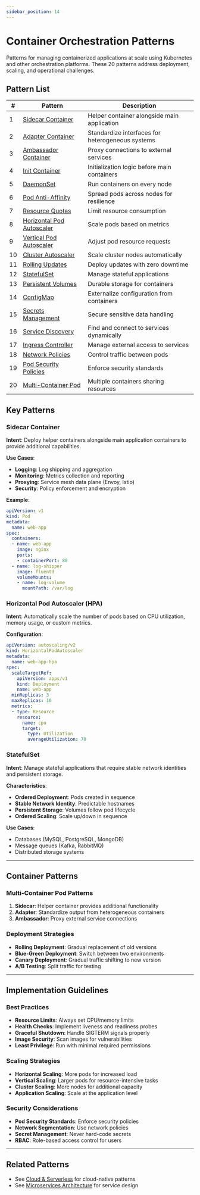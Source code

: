 ```yaml
---
sidebar_position: 14
---
```


# Container Orchestration Patterns

Patterns for managing containerized applications at scale using Kubernetes and other orchestration platforms. These 20 patterns address deployment, scaling, and operational challenges.

## Pattern List

| # | Pattern | Description |
|---|---------|-------------|
| 1 | [Sidecar Container](#sidecar-container) | Helper container alongside main application |
| 2 | [Adapter Container](#adapter-container) | Standardize interfaces for heterogeneous systems |
| 3 | [Ambassador Container](#ambassador-container) | Proxy connections to external services |
| 4 | [Init Container](#init-container) | Initialization logic before main containers |
| 5 | [DaemonSet](#daemonset) | Run containers on every node |
| 6 | [Pod Anti-Affinity](#pod-anti-affinity) | Spread pods across nodes for resilience |
| 7 | [Resource Quotas](#resource-quotas) | Limit resource consumption |
| 8 | [Horizontal Pod Autoscaler](#horizontal-pod-autoscaler) | Scale pods based on metrics |
| 9 | [Vertical Pod Autoscaler](#vertical-pod-autoscaler) | Adjust pod resource requests |
| 10 | [Cluster Autoscaler](#cluster-autoscaler) | Scale cluster nodes automatically |
| 11 | [Rolling Updates](#rolling-updates) | Deploy updates with zero downtime |
| 12 | [StatefulSet](#statefulset) | Manage stateful applications |
| 13 | [Persistent Volumes](#persistent-volumes) | Durable storage for containers |
| 14 | [ConfigMap](#configmap) | Externalize configuration from containers |
| 15 | [Secrets Management](#secrets-management) | Secure sensitive data handling |
| 16 | [Service Discovery](#service-discovery) | Find and connect to services dynamically |
| 17 | [Ingress Controller](#ingress-controller) | Manage external access to services |
| 18 | [Network Policies](#network-policies) | Control traffic between pods |
| 19 | [Pod Security Policies](#pod-security-policies) | Enforce security standards |
| 20 | [Multi-Container Pod](#multi-container-pod) | Multiple containers sharing resources |

## Key Patterns

### Sidecar Container
**Intent**: Deploy helper containers alongside main application containers to provide additional capabilities.

**Use Cases**:
- **Logging**: Log shipping and aggregation
- **Monitoring**: Metrics collection and reporting
- **Proxying**: Service mesh data plane (Envoy, Istio)
- **Security**: Policy enforcement and encryption

**Example**:
```yaml
apiVersion: v1
kind: Pod
metadata:
  name: web-app
spec:
  containers:
  - name: web-app
    image: nginx
    ports:
    - containerPort: 80
  - name: log-shipper
    image: fluentd
    volumeMounts:
    - name: log-volume
      mountPath: /var/log
```

### Horizontal Pod Autoscaler (HPA)
**Intent**: Automatically scale the number of pods based on CPU utilization, memory usage, or custom metrics.

**Configuration**:
```yaml
apiVersion: autoscaling/v2
kind: HorizontalPodAutoscaler
metadata:
  name: web-app-hpa
spec:
  scaleTargetRef:
    apiVersion: apps/v1
    kind: Deployment
    name: web-app
  minReplicas: 3
  maxReplicas: 10
  metrics:
  - type: Resource
    resource:
      name: cpu
      target:
        type: Utilization
        averageUtilization: 70
```

### StatefulSet
**Intent**: Manage stateful applications that require stable network identities and persistent storage.

**Characteristics**:
- **Ordered Deployment**: Pods created in sequence
- **Stable Network Identity**: Predictable hostnames
- **Persistent Storage**: Volumes follow pod lifecycle
- **Ordered Scaling**: Scale up/down in sequence

**Use Cases**:
- Databases (MySQL, PostgreSQL, MongoDB)
- Message queues (Kafka, RabbitMQ)
- Distributed storage systems

---

## Container Patterns

### Multi-Container Pod Patterns
1. **Sidecar**: Helper container provides additional functionality
2. **Adapter**: Standardize output from heterogeneous containers  
3. **Ambassador**: Proxy external service connections

### Deployment Strategies
- **Rolling Deployment**: Gradual replacement of old versions
- **Blue-Green Deployment**: Switch between two environments
- **Canary Deployment**: Gradual traffic shifting to new version
- **A/B Testing**: Split traffic for testing

---

## Implementation Guidelines

### Best Practices
- **Resource Limits**: Always set CPU/memory limits
- **Health Checks**: Implement liveness and readiness probes
- **Graceful Shutdown**: Handle SIGTERM signals properly
- **Image Security**: Scan images for vulnerabilities
- **Least Privilege**: Run with minimal required permissions

### Scaling Strategies
- **Horizontal Scaling**: More pods for increased load
- **Vertical Scaling**: Larger pods for resource-intensive tasks
- **Cluster Scaling**: More nodes for additional capacity
- **Application Scaling**: Scale at the application level

### Security Considerations
- **Pod Security Standards**: Enforce security policies
- **Network Segmentation**: Use network policies
- **Secret Management**: Never hard-code secrets
- **RBAC**: Role-based access control for users

---

## Related Patterns
- See [Cloud & Serverless](./cloud-serverless.md) for cloud-native patterns
- See [Microservices Architecture](./microservices-architecture.md) for service design 
